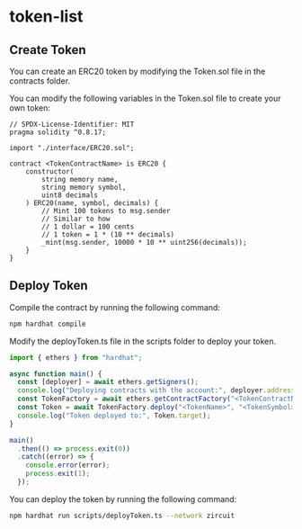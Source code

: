 # token-list

## Create Token

You can create an ERC20 token by modifying the Token.sol file in the contracts folder.

You can modify the following variables in the Token.sol file to create your own token:

```solidity
// SPDX-License-Identifier: MIT
pragma solidity ^0.8.17;

import "./interface/ERC20.sol";

contract <TokenContractName> is ERC20 {
    constructor(
        string memory name,
        string memory symbol,
        uint8 decimals
    ) ERC20(name, symbol, decimals) {
        // Mint 100 tokens to msg.sender
        // Similar to how
        // 1 dollar = 100 cents
        // 1 token = 1 * (10 ** decimals)
        _mint(msg.sender, 10000 * 10 ** uint256(decimals));
    }
}
```

## Deploy Token

Compile the contract by running the following command:

```bash
npm hardhat compile
```

Modify the deployToken.ts file in the scripts folder to deploy your token.

```typescript
import { ethers } from "hardhat";

async function main() {
  const [deployer] = await ethers.getSigners();
  console.log("Deploying contracts with the account:", deployer.address);
  const TokenFactory = await ethers.getContractFactory("<TokenContractName>");
  const Token = await TokenFactory.deploy("<TokenName>", "<TokenSymbol>", <TokenDecimals>);
  console.log("Token deployed to:", Token.target);
}

main()
  .then(() => process.exit(0))
  .catch((error) => {
    console.error(error);
    process.exit(1);
  });

```

You can deploy the token by running the following command:

```bash
npm hardhat run scripts/deployToken.ts --network zircuit
```
